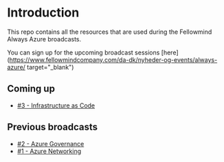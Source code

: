 # Introduction

This repo contains all the resources that are used during the Fellowmind Always Azure broadcasts.

You can sign up for the upcoming broadcast sessions [here](https://www.fellowmindcompany.com/da-dk/nyheder-og-events/always-azure/ target="_blank")

## Coming up

- [#3 - Infrastructure as Code](./%232%20-%20Azure%20Governance/Links.md)

## Previous broadcasts

- [#2 - Azure Governance](./%232%20-%20Azure%20Governance/Links.md)
- [#1 - Azure Networking](./%231%20-%20Azure%20Networking/Links.md)

